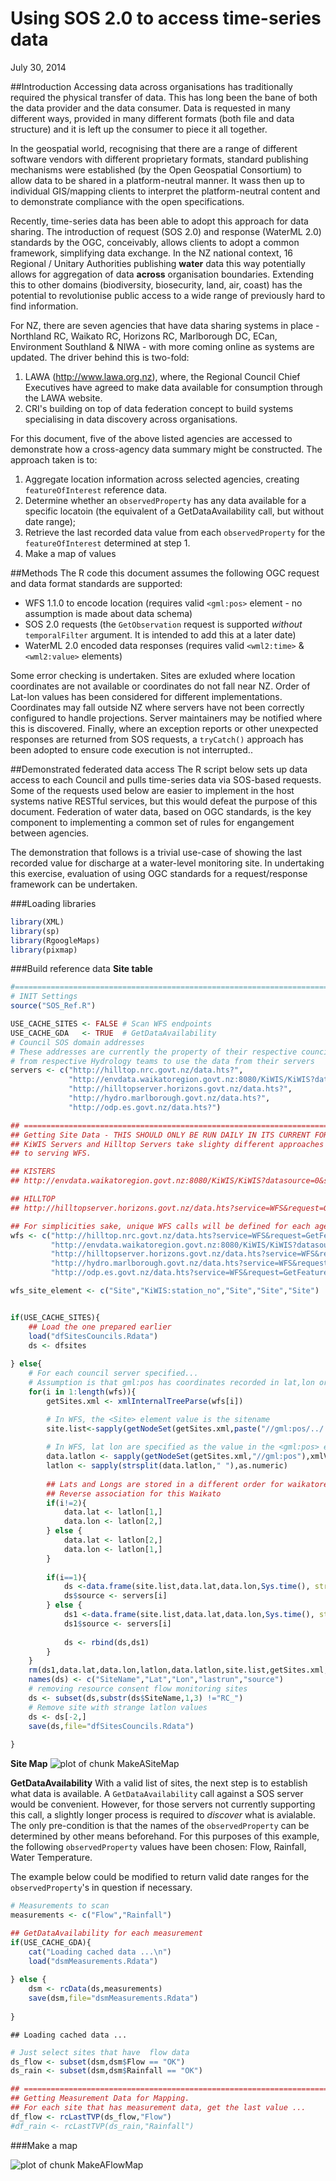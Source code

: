 # Using SOS 2.0 to access time-series data
July 30, 2014  

##Introduction
Accessing data across organisations has traditionally required the physical transfer of data. This has long been the bane of both the data provider and the data consumer. Data is requested in many different ways, provided in many different formats (both file and data structure) and it is left up the consumer to piece it all together.

In the geospatial world, recognising that there are a range of different software vendors with different proprietary formats, standard publishing mechanisms were established (by the Open Geospatial Consortium) to allow data to be shared in a platform-neutral manner. It wass then up to individual GIS/mapping clients to interpret the platform-neutral content and to demonstrate compliance with the open specifications.

Recently, time-series data has been able to adopt this approach for data sharing. The introduction of request (SOS 2.0) and response (WaterML 2.0) standards by the OGC, conceivably, allows clients to adopt a common framework, simplifying data exchange. In the NZ national context, 16 Regional / Unitary Authorities publishing **water** data this way potentially allows for aggregation of data **across** organisation boundaries. Extending this to other domains (biodiversity, biosecurity, land, air, coast) has the potential to revolutionise public access to a wide range of previously hard to find information.

For NZ, there are seven agencies that have data sharing systems in place - Northland RC, Waikato RC, Horizons RC, Marlborough DC, ECan, Environment Southland & NIWA - with more coming online as systems are updated. The driver behind this is two-fold: 

1. LAWA (http://www.lawa.org.nz),  where, the Regional Council Chief Executives have agreed to make data available for consumption through the LAWA website. 
2. CRI's building on top of data federation concept to build systems specialising in data discovery across organisations.

For this document, five of the above listed agencies are accessed to demonstrate how a cross-agency data summary might be constructed. The approach taken is to:
1. Aggregate location information across selected agencies, creating `featureOfInterest` reference data.
2. Determine whether an `observedProperty` has any data available for a specific locatoin (the equivalent of a GetDataAvailability call, but without date range);
3. Retrieve the last recorded data value from each `observedProperty` for the `featureOfInterest` determined at step 1.
4. Make a map of values


##Methods
The R code this document assumes the following OGC request and data format standards are supported:

- WFS 1.1.0 to encode location (requires valid `<gml:pos>` element - no assumption is made about data schema)
- SOS 2.0 requests (the `GetObservation` request is supported *without* `temporalFilter` argument. It is intended to add this at a later date)
- WaterML 2.0 encoded data responses (requires valid `<wml2:time>` & `<wml2:value>` elements)

Some error checking is undertaken. Sites are exluded where location coordinates are not available or coordinates do not fall near NZ. Order of Lat-lon values has been considered for different implementations. Coordinates may fall outside NZ where servers have not been correctly configured to handle projections. Server maintainers may be notified where this is discovered. Finally, where an exception reports or other unexpected responses are returned from SOS requests, a `tryCatch()` approach has been adopted to ensure code execution is not interrupted..


##Demonstrated federated data access
The R script below sets up data access to each Council and pulls time-series data via SOS-based requests. Some of the requests used below are easier to implement in the host systems native RESTful services, but this would defeat the purpose of this document. Federation of water data, based on OGC standards, is the key component to implementing a common set of rules for engangement between agencies.

The demonstration that follows is a trivial use-case of showing the last recorded value for discharge at a water-level monitoring site. In undertaking this exercise, evaluation of using OGC standards for a request/response framework can be undertaken.

###Loading libraries


```r
library(XML)
library(sp)
library(RgoogleMaps)
library(pixmap)
```



###Build reference data
**Site table**


```r
#===================================================================================================
# INIT Settings
source("SOS_Ref.R")

USE_CACHE_SITES <- FALSE # Scan WFS endpoints
USE_CACHE_GDA   <- TRUE  # GetDataAvailability
# Council SOS domain addresses
# These addresses are currently the property of their respective councils. Please request permission 
# from respective Hydrology teams to use the data from their servers
servers <- c("http://hilltop.nrc.govt.nz/data.hts?",
             "http://envdata.waikatoregion.govt.nz:8080/KiWIS/KiWIS?datasource=0&",
             "http://hilltopserver.horizons.govt.nz/data.hts?",
             "http://hydro.marlborough.govt.nz/data.hts?",
             "http://odp.es.govt.nz/data.hts?")

## ===============================================================================
## Getting Site Data - THIS SHOULD ONLY BE RUN DAILY IN ITS CURRENT FORM
## KiWIS Servers and Hilltop Servers take slighty different approaches
## to serving WFS.

## KISTERS
## http://envdata.waikatoregion.govt.nz:8080/KiWIS/KiWIS?datasource=0&service=WFS&request=GetFeature&typename=KiWIS:Station&version=1.1.0

## HILLTOP
## http://hilltopserver.horizons.govt.nz/data.hts?service=WFS&request=GetFeature&typename=SiteList

## For simplicities sake, unique WFS calls will be defined for each agency
wfs <- c("http://hilltop.nrc.govt.nz/data.hts?service=WFS&request=GetFeature&typename=SiteList",
         "http://envdata.waikatoregion.govt.nz:8080/KiWIS/KiWIS?datasource=0&service=WFS&request=GetFeature&typename=KiWIS:Station&version=1.1.0",
         "http://hilltopserver.horizons.govt.nz/data.hts?service=WFS&request=GetFeature&typename=SiteList",
         "http://hydro.marlborough.govt.nz/data.hts?service=WFS&request=GetFeature&typename=SiteList",
         "http://odp.es.govt.nz/data.hts?service=WFS&request=GetFeature&typename=SiteList")

wfs_site_element <- c("Site","KiWIS:station_no","Site","Site","Site")


if(USE_CACHE_SITES){
    ## Load the one prepared earlier
    load("dfSitesCouncils.Rdata")
    ds <- dfsites
    
} else{
    # For each council server specified...
    # Assumption is that gml:pos has coordinates recorded in lat,lon order
    for(i in 1:length(wfs)){
        getSites.xml <- xmlInternalTreeParse(wfs[i])

        # In WFS, the <Site> element value is the sitename
        site.list<-sapply(getNodeSet(getSites.xml,paste("//gml:pos/../../../",wfs_site_element[i],sep="")),xmlValue)
        
        # In WFS, lat lon are specified as the value in the <gml:pos> element, separated by a single space.
        data.latlon <- sapply(getNodeSet(getSites.xml,"//gml:pos"),xmlValue)
        latlon <- sapply(strsplit(data.latlon," "),as.numeric)
        
        ## Lats and Longs are stored in a different order for waikatoregion service
        ## Reverse association for this Waikato
        if(i!=2){
            data.lat <- latlon[1,]
            data.lon <- latlon[2,]
        } else {
            data.lat <- latlon[2,]
            data.lon <- latlon[1,]
        }
        
        if(i==1){
            ds <-data.frame(site.list,data.lat,data.lon,Sys.time(), stringsAsFactors=FALSE)
            ds$source <- servers[i]
        } else {
            ds1 <-data.frame(site.list,data.lat,data.lon,Sys.time(), stringsAsFactors=FALSE)
            ds1$source <- servers[i]
    
            ds <- rbind(ds,ds1)
        }
    }
    rm(ds1,data.lat,data.lon,latlon,data.latlon,site.list,getSites.xml,i)
    names(ds) <- c("SiteName","Lat","Lon","lastrun","source")
    # removing resource consent flow monitoring sites
    ds <- subset(ds,substr(ds$SiteName,1,3) !="RC_")
    # Remove site with strange latlon values
    ds <- ds[-2,]
    save(ds,file="dfSitesCouncils.Rdata")
    
} 
```

**Site Map**
![plot of chunk MakeASiteMap](./SOS-Requests_files/figure-html/MakeASiteMap.png) 

**GetDataAvailability**
With a valid list of sites, the next step is to establish what data is available. A `GetDataAvailability` call against a SOS server would be convenient. However, for those servers not currently supporting this call, a slightly longer process is required to *discover* what is avialable. The only pre-condition is that the names of the `observedProperty` can be determined by other means beforehand. For this purposes of this example, the following `observedProperty` values have been chosen: Flow, Rainfall, Water Temperature.

The example below could be modified to return valid date ranges for the `observedProperty`'s in question if necessary.



```r
# Measurements to scan
measurements <- c("Flow","Rainfall")

## GetDataAvailability for each measurement
if(USE_CACHE_GDA){
    cat("Loading cached data ...\n")
    load("dsmMeasurements.Rdata")
    
} else {
    dsm <- rcData(ds,measurements)
    save(dsm,file="dsmMeasurements.Rdata")
    
}
```

```
## Loading cached data ...
```

```r
# Just select sites that have  flow data
ds_flow <- subset(dsm,dsm$Flow == "OK")
ds_rain <- subset(dsm,dsm$Rainfall == "OK")

## ===============================================================================
## Getting Measurement Data for Mapping.
## For each site that has measurement data, get the last value ...
df_flow <- rcLastTVP(ds_flow,"Flow")
#df_rain <- rcLastTVP(ds_rain,"Rainfall")
```


###Make a map


![plot of chunk MakeAFlowMap](./SOS-Requests_files/figure-html/MakeAFlowMap.png) 
